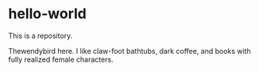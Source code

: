 # hello-world
This is a repository.

Thewendybird here. I like claw-foot bathtubs, dark coffee, and books with fully realized female characters.
